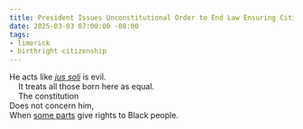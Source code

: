 ```yaml
---
title: President Issues Unconstitutional Order to End Law Ensuring Citizenship for Black Americans
date: 2025-03-03 07:00:00 -08:00
tags:
- limerick
- birthright citizenship
---
```


He acts like [*jus soli*](https://www.merriam-webster.com/dictionary/jus%20soli) is evil.\
&nbsp;&nbsp;&nbsp;&nbsp;It treats all those born here as equal.\
&nbsp;&nbsp;&nbsp;&nbsp;The constitution\
Does not concern him,\
When [some parts](https://en.wikipedia.org/wiki/Reconstruction_Amendments) give rights to Black people.
